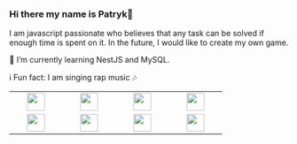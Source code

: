 ### Hi there my name is Patryk👋

I am javascript passionate who believes that any task can be solved if enough time is spent on it. In the future, I would like to create my own game.

:closed_book: I’m currently learning NestJS and MySQL.

:information_source: Fun fact: I am singing rap music :notes: 

<table width="320px">
    <tbody>
        <tr valign="center">
            <td width="80px" align="center">
            <img height="32px" src="https://cdn.jsdelivr.net/gh/devicons/devicon/icons/html5/html5-original.svg">
            </td>
            <td width="80px" align="center">
            <img height="32px" src="https://cdn.jsdelivr.net/gh/devicons/devicon/icons/typescript/typescript-original.svg">
            </td>
            <td width="80px" align="center">
            <img height="32" src="https://cdn.jsdelivr.net/gh/devicons/devicon/icons/vuejs/vuejs-original.svg">
            </td>
            <td width="80px" align="center">
            <img height="32px" src="https://cdn.jsdelivr.net/gh/devicons/devicon/icons/nuxt/nuxt-original.svg">
            </td>
        </tr>
        <tr valign="center">
            <td width="80px" align="center">
            <img height="32px" src="https://cdn.jsdelivr.net/gh/devicons/devicon/icons/nestjs/nestjs-original.svg">
            </td>
            <td width="80px" align="center">
            <img height="32px" src="https://cdn.jsdelivr.net/gh/devicons/devicon/icons/mysql/mysql-plain.svg">
            </td>
            <td width="80px" align="center">
            <img height="32px" src="https://cdn.jsdelivr.net/gh/devicons/devicon/icons/resr/rest-original.svg">
            <td width="80px" align="center">
            <img height="32px" src="https://cdn.jsdelivr.net/gh/devicons/devicon/icons/graphql/graphql-original.svg">
            </td>
        </tr>
    </tbody>
</table>
